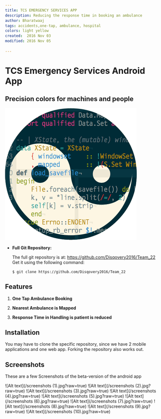 ```yaml
---
title: TCS EMERGENCY SERVICES APP
description: Reducing the response time in booking an ambulance
author: Bharatwaaj
tags: accidents,one-tap, ambulance, hospital
colors: light yellow
created:  2016 Nov 03
modified: 2016 Nov 05

---
```


TCS Emergency Services Android App
==================================

## Precision colors for machines and people

[![solarized dualmode](https://github.com/altercation/solarized/raw/master/img/solarized-yinyang.png)](#features)


*   **Full Git Repository:**

    The full git repository is at: <https://github.com/Disqovery2016/Team_22>
    Get it using the following command:

        $ git clone https://github.com/Disqovery2016/Team_22


Features
--------

1. **One Tap Ambulance Booking**

2. **Nearest Ambulance is Mapped**

3. **Response Time in Handling is patient is reduced**

Installation
------------

You may have to clone the specific repository, since we have 2 mobile applications and one web app.
Forking the repository also works out.


Screenshots
-----------

These are a few Screenshots of the beta-version of the android app


![Alt text](/screenshots (1).jpg?raw=true)
![Alt text](/screenshots (2).jpg?raw=true)
![Alt text](/screenshots (3).jpg?raw=true)
![Alt text](/screenshots (4).jpg?raw=true)
![Alt text](/screenshots (5).jpg?raw=true)
![Alt text](/screenshots (6).jpg?raw=true)
![Alt text](/screenshots (7).jpg?raw=true)
![Alt text](/screenshots (8).jpg?raw=true)
![Alt text](/screenshots (9).jpg?raw=true)
![Alt text](/screenshots (10).jpg?raw=true)
